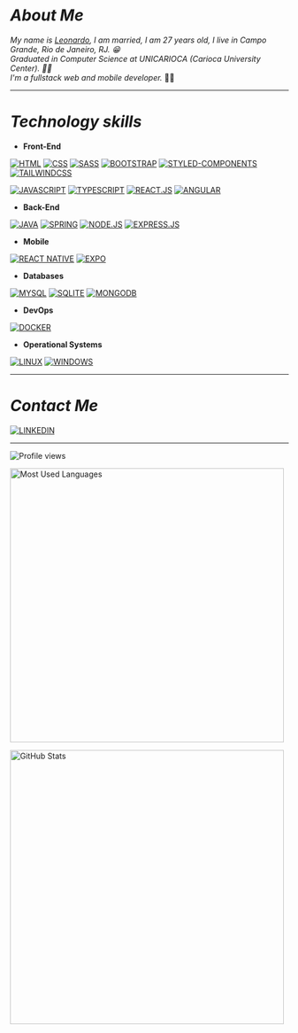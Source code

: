 # **_About Me_**

_My name is [Leonardo](https://www.linkedin.com/in/LeoMSSilva), I am married, I am 27 years old, I live in Campo Grande, Rio de Janeiro, RJ. 😁
</br>
Graduated in Computer Science at UNICARIOCA (Carioca University Center). 👨‍🎓
</br>
I'm a fullstack web and mobile developer._ 👨‍💻

---

# **_Technology skills_**

- **Front-End**

[![HTML](https://img.shields.io/badge/html-e34f26?style=for-the-badge&logo=html5&logoColor=ffffff)](#)
[![CSS](https://img.shields.io/badge/css-1572b6?style=for-the-badge&logo=Css3&logoColor=ffffff)](#)
[![SASS](https://img.shields.io/badge/sass-cc6699?style=for-the-badge&logo=sass&logoColor=ffffff)](#)
[![BOOTSTRAP](https://img.shields.io/badge/bootstrap-7952B3?style=for-the-badge&logo=bootstrap&logoColor=ffffff)](#)
[![STYLED-COMPONENTS](https://img.shields.io/badge/styled_components-f0afee?style=for-the-badge&logo=styledcomponents&logoColor=9f683f)](#)
[![TAILWINDCSS](https://img.shields.io/badge/tailwindcss-0ea5e9?style=for-the-badge&logo=tailwindcss&logoColor=ffffff)](#)

[![JAVASCRIPT](https://img.shields.io/badge/javascript-f7df1e?style=for-the-badge&logo=javascript&logoColor=ffffff)](#)
[![TYPESCRIPT](https://img.shields.io/badge/typescript-3178c6?style=for-the-badge&logo=typescript&logoColor=ffffff)](#)
[![REACT.JS](https://img.shields.io/badge/react.js-5dd3f3?style=for-the-badge&logo=react&logoColor=ffffff)](#)
[![ANGULAR](https://img.shields.io/badge/angular-c30330?style=for-the-badge&logo=angular&logoColor=ffffff)](#)

- **Back-End**

[![JAVA](https://img.shields.io/badge/java-ed8b00?style=for-the-badge&logo=java&logoColor=ffffff)](#)
[![SPRING](https://img.shields.io/badge/spring-6db33f?style=for-the-badge&logo=spring&logoColor=ffffff)](#)
[![NODE.JS](https://img.shields.io/badge/node.js-339933?style=for-the-badge&logo=node.js&logoColor=ffffff)](#)
[![EXPRESS.JS](https://img.shields.io/badge/express.js-000000?style=for-the-badge&logo=express&logoColor=ffffff)](#)

- **Mobile**

[![REACT NATIVE](https://img.shields.io/badge/react_native-5dd3f3?style=for-the-badge&logo=react&logoColor=ffffff)](#)
[![EXPO](https://img.shields.io/badge/expo-000020?style=for-the-badge&logo=expo&logoColor=ffffff)](#)

- **Databases**

[![MYSQL](https://img.shields.io/badge/mysql-4479a1?style=for-the-badge&logo=mysql&logoColor=ffffff)](#)
[![SQLITE](https://img.shields.io/badge/sqlite-003b57?style=for-the-badge&logo=sqlite&logoColor=ffffff)](#)
[![MONGODB](https://img.shields.io/badge/mongodb-47a248?style=for-the-badge&logo=mongodb&logoColor=ffffff)](#)

- **DevOps**

[![DOCKER](https://img.shields.io/badge/docker-2396ed?style=for-the-badge&logo=docker&logoColor=ffffff)](#)

- **Operational Systems**

[![LINUX](https://img.shields.io/badge/linux-fcc624?style=for-the-badge&logo=linux&logoColor=ffffff)](#)
[![WINDOWS](https://img.shields.io/badge/windows-0078d6?style=for-the-badge&logo=windows&logoColor=ffffff)](#)

---

# **_Contact Me_**

[![LINKEDIN](https://img.shields.io/badge/linkedin-0a66c2?style=for-the-badge&logo=linkedin&logoColor=ffffff)](https://www.linkedin.com/in/LeoMSSilva)

---

<img alt="Profile views"
	src="https://komarev.com/ghpvc/?username=LeoMSSilva&style=plastic&color=3178c6&label=PROFILE%20VIEWS"/>

<img
	width="495" alt="Most Used Languages"
	src="https://github-readme-stats.vercel.app/api/top-langs/?username=LeoMSSilva&custom_title=MOST%20%USED%20%LANGUAGES&layout=compact&langs_count=10&hide=php,starlark,ruby,objective-c&border_radius=10&title_color=61dafb&text_color=ffffff&border_color=61dafb&bg_color=000020&card_width=495"/>

<img 
	width="495" alt="GitHub Stats"
	src="https://github-readme-stats.vercel.app/api?username=LeoMSSilva&custom_title=GITHUB%20STATS&show_icons=true&border_radius=10&title_color=61dafb&text_color=ffffff&border_color=61dafb&icon_color=61dafb&bg_color=000020&line_height=22"/>
